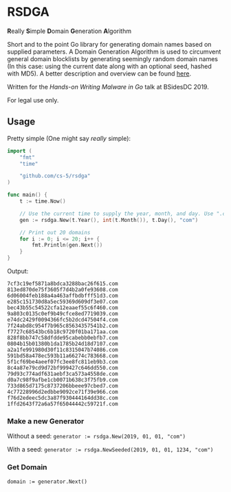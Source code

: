 # RSDGA

**R**eally **S**imple **D**omain **G**eneration **A**lgorithm

Short and to the point Go library for generating domain names based on supplied parameters. A Domain Generation Algorithm is used to circumvent general domain blocklists by generating seemingly random domain names (In this case: using the current date along with an optional seed, hashed with MD5). A better description and overview can be found [here](https://blog.malwarebytes.com/security-world/2016/12/explained-domain-generating-algorithm/).

Written for the _Hands-on Writing Malware in Go_ talk at BSidesDC 2019.

For legal use only.

## Usage

Pretty simple (One might say _really_ simple):

```go
import (
	"fmt"
	"time"

	"github.com/cs-5/rsdga"
)

func main() {
	t := time.Now()

	// Use the current time to supply the year, month, and day. Use ".com" as the TLD
	gen := rsdga.New(t.Year(), int(t.Month()), t.Day(), "com")

	// Print out 20 domains
	for i := 0; i <= 20; i++ {
		fmt.Println(gen.Next())
	}
}
```

Output:

```
7cf3c19ef5871a8bdca3288bac26f615.com
813ed870de75f3605f7d4b2a0fe93608.com
6d06004feb188a4a463affbdbfff51d3.com
e285c151730d8a5ec59369d609df3e07.com
bec43b55c54522cfa12eaaef55c6f460.com
9a803c0135c0ef9b49cfce8ed7719039.com
e74dc2429f0094366fc5b2dcd47504f4.com
7f24abd8c954f7b965c85634357541b2.com
f7727c68543bc6b18c9720f01ba171aa.com
828f8bb747c58dfdde95cabebb0ebfb7.com
0804b15b01380b1da1785b24d18d7107.com
a2a1fe991980d30f11c8315047b74086.com
591bd58a478ec593b11a66274c783668.com
5f1cf69be4aeef07fc3ee8fc811eb9b3.com
8c4a87e79cd9d72bf999427c646dd550.com
79d93c774adf631aebf3ca573a4558de.com
d0a7c98f9afbe1cb0071b638c3f75fb9.com
733d865d7175c8737206bbeee97cbed7.com
4c77228996d2edbbe9092ce71f39e966.com
f76d2edeec5dc3a87f930444164dd38c.com
1ffd2643f72a6a57f65044442c59721f.com
```

### Make a new Generator

Without a seed:
`generator := rsdga.New(2019, 01, 01, "com")`

With a seed:
`generator := rsdga.NewSeeded(2019, 01, 01, 1234, "com")`

### Get Domain

`domain := generator.Next()`
